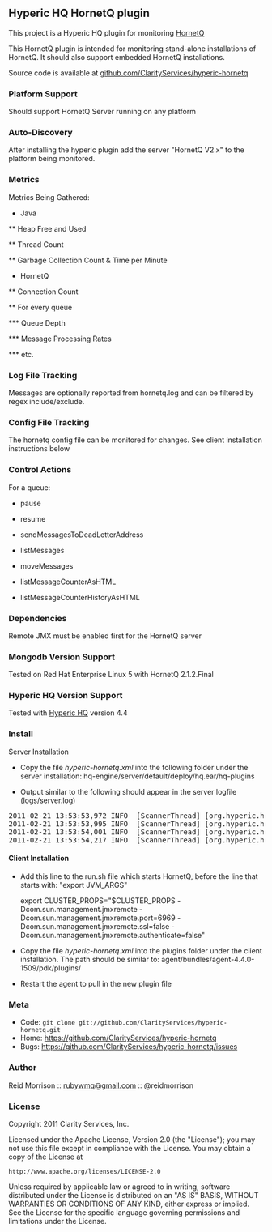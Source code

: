 ## Hyperic HQ HornetQ plugin

This project is a Hyperic HQ plugin for monitoring [HornetQ](http://www.jboss.org/hornetq/)

This HornetQ plugin is intended for monitoring stand-alone installations of HornetQ.
It should also support embedded HornetQ installations.

Source code is available at [github.com/ClarityServices/hyperic-hornetq](https://github.com/ClarityServices/hyperic-hornetq)

### Platform Support

Should support HornetQ Server running on any platform

### Auto-Discovery

After installing the hyperic plugin add the server "HornetQ V2.x" to the platform
being monitored.

### Metrics

Metrics Being Gathered:

* Java 

** Heap Free and Used

** Thread Count

** Garbage Collection Count & Time per Minute

* HornetQ

** Connection Count

** For every queue

*** Queue Depth

*** Message Processing Rates

*** etc.

### Log File Tracking

Messages are optionally reported from hornetq.log and can be filtered by 
regex include/exclude.

### Config File Tracking

The hornetq config file can be monitored for changes. See client installation
instructions below

### Control Actions

For a queue:

* pause

* resume

* sendMessagesToDeadLetterAddress

* listMessages

* moveMessages

* listMessageCounterAsHTML

* listMessageCounterHistoryAsHTML

### Dependencies

Remote JMX must be enabled first for the HornetQ server

### Mongodb Version Support

Tested on Red Hat Enterprise Linux 5 with HornetQ 2.1.2.Final

### Hyperic HQ Version Support

Tested with [Hyperic HQ](http://www.hyperic.com/) version 4.4

### Install

Server Installation

* Copy the file _hyperic-hornetq.xml_ into the following folder under the server installation:
    hq-engine/server/default/deploy/hq.ear/hq-plugins

* Output similar to the following should appear in the server logfile (logs/server.log)
<pre>
2011-02-21 13:53:53,972 INFO  [ScannerThread] [org.hyperic.hq.product.server.mbean.ProductPluginDeployer@654] HQ plugin hornetq-plugin.xml undeployed
2011-02-21 13:53:53,995 INFO  [ScannerThread] [org.hyperic.hq.product.server.mbean.ProductPluginDeployer@654] HQ plugin hornetq registered
2011-02-21 13:53:54,001 INFO  [ScannerThread] [org.hyperic.hq.product.server.session.ProductManagerEJBImpl@320] hornetq unknown -- registering
2011-02-21 13:53:54,217 INFO  [ScannerThread] [org.hyperic.hq.product.server.mbean.ProductPluginDeployer@654] HQ plugin hornetq deployed
</pre>

#### Client Installation

* Add this line to the run.sh file which starts HornetQ, before the line that starts with: "export JVM_ARGS"

    export CLUSTER_PROPS="$CLUSTER_PROPS -Dcom.sun.management.jmxremote -Dcom.sun.management.jmxremote.port=6969 -Dcom.sun.management.jmxremote.ssl=false -Dcom.sun.management.jmxremote.authenticate=false"

* Copy the file _hyperic-hornetq.xml_ into the plugins folder under the client installation. The path should be similar to:
    agent/bundles/agent-4.4.0-1509/pdk/plugins/
* Restart the agent to pull in the new plugin file

### Meta

* Code: `git clone git://github.com/ClarityServices/hyperic-hornetq.git`
* Home: <https://github.com/ClarityServices/hyperic-hornetq>
* Bugs: <https://github.com/ClarityServices/hyperic-hornetq/issues>

### Author

Reid Morrison :: rubywmq@gmail.com :: @reidmorrison

### License

Copyright 2011 Clarity Services, Inc.

Licensed under the Apache License, Version 2.0 (the "License");
you may not use this file except in compliance with the License.
You may obtain a copy of the License at

    http://www.apache.org/licenses/LICENSE-2.0

Unless required by applicable law or agreed to in writing, software
distributed under the License is distributed on an "AS IS" BASIS,
WITHOUT WARRANTIES OR CONDITIONS OF ANY KIND, either express or implied.
See the License for the specific language governing permissions and
limitations under the License.
